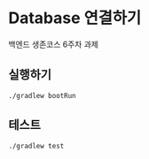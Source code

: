 # Database 연결하기

백엔드 생존코스 6주차 과제

## 실행하기

```shell
./gradlew bootRun
```

## 테스트

```shell
./gradlew test
```
